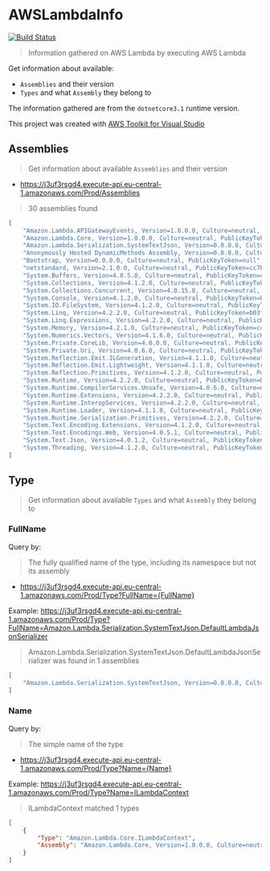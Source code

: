 # AWSLambdaInfo

[![Build Status](https://img.shields.io/appveyor/ci/hlaueriksson/awslambdainfo.svg?style=flat-square)](https://ci.appveyor.com/project/hlaueriksson/awslambdainfo)

> Information gathered on AWS Lambda by executing AWS Lambda

Get information about available:

* `Assemblies` and their version
* `Types` and what `Assembly` they belong to

The information gathered are from the `dotnetcore3.1` runtime version.

This project was created with [AWS Toolkit for Visual Studio](https://aws.amazon.com/visualstudio/)

## Assemblies

> Get information about available `Assemblies` and their version

* https://j3uf3rsgd4.execute-api.eu-central-1.amazonaws.com/Prod/Assemblies

> 30 assemblies found

```json
[
    "Amazon.Lambda.APIGatewayEvents, Version=1.0.0.0, Culture=neutral, PublicKeyToken=885c28607f98e604",
    "Amazon.Lambda.Core, Version=1.0.0.0, Culture=neutral, PublicKeyToken=885c28607f98e604",
    "Amazon.Lambda.Serialization.SystemTextJson, Version=0.0.0.0, Culture=neutral, PublicKeyToken=885c28607f98e604",
    "Anonymously Hosted DynamicMethods Assembly, Version=0.0.0.0, Culture=neutral, PublicKeyToken=null",
    "Bootstrap, Version=0.0.0.0, Culture=neutral, PublicKeyToken=null",
    "netstandard, Version=2.1.0.0, Culture=neutral, PublicKeyToken=cc7b13ffcd2ddd51",
    "System.Buffers, Version=4.0.5.0, Culture=neutral, PublicKeyToken=cc7b13ffcd2ddd51",
    "System.Collections, Version=4.1.2.0, Culture=neutral, PublicKeyToken=b03f5f7f11d50a3a",
    "System.Collections.Concurrent, Version=4.0.15.0, Culture=neutral, PublicKeyToken=b03f5f7f11d50a3a",
    "System.Console, Version=4.1.2.0, Culture=neutral, PublicKeyToken=b03f5f7f11d50a3a",
    "System.IO.FileSystem, Version=4.1.2.0, Culture=neutral, PublicKeyToken=b03f5f7f11d50a3a",
    "System.Linq, Version=4.2.2.0, Culture=neutral, PublicKeyToken=b03f5f7f11d50a3a",
    "System.Linq.Expressions, Version=4.2.2.0, Culture=neutral, PublicKeyToken=b03f5f7f11d50a3a",
    "System.Memory, Version=4.2.1.0, Culture=neutral, PublicKeyToken=cc7b13ffcd2ddd51",
    "System.Numerics.Vectors, Version=4.1.6.0, Culture=neutral, PublicKeyToken=b03f5f7f11d50a3a",
    "System.Private.CoreLib, Version=4.0.0.0, Culture=neutral, PublicKeyToken=7cec85d7bea7798e",
    "System.Private.Uri, Version=4.0.6.0, Culture=neutral, PublicKeyToken=b03f5f7f11d50a3a",
    "System.Reflection.Emit.ILGeneration, Version=4.1.1.0, Culture=neutral, PublicKeyToken=b03f5f7f11d50a3a",
    "System.Reflection.Emit.Lightweight, Version=4.1.1.0, Culture=neutral, PublicKeyToken=b03f5f7f11d50a3a",
    "System.Reflection.Primitives, Version=4.1.2.0, Culture=neutral, PublicKeyToken=b03f5f7f11d50a3a",
    "System.Runtime, Version=4.2.2.0, Culture=neutral, PublicKeyToken=b03f5f7f11d50a3a",
    "System.Runtime.CompilerServices.Unsafe, Version=4.0.6.0, Culture=neutral, PublicKeyToken=b03f5f7f11d50a3a",
    "System.Runtime.Extensions, Version=4.2.2.0, Culture=neutral, PublicKeyToken=b03f5f7f11d50a3a",
    "System.Runtime.InteropServices, Version=4.2.2.0, Culture=neutral, PublicKeyToken=b03f5f7f11d50a3a",
    "System.Runtime.Loader, Version=4.1.1.0, Culture=neutral, PublicKeyToken=b03f5f7f11d50a3a",
    "System.Runtime.Serialization.Primitives, Version=4.2.2.0, Culture=neutral, PublicKeyToken=b03f5f7f11d50a3a",
    "System.Text.Encoding.Extensions, Version=4.1.2.0, Culture=neutral, PublicKeyToken=b03f5f7f11d50a3a",
    "System.Text.Encodings.Web, Version=4.0.5.1, Culture=neutral, PublicKeyToken=cc7b13ffcd2ddd51",
    "System.Text.Json, Version=4.0.1.2, Culture=neutral, PublicKeyToken=cc7b13ffcd2ddd51",
    "System.Threading, Version=4.1.2.0, Culture=neutral, PublicKeyToken=b03f5f7f11d50a3a"
]
```

## Type

> Get information about available `Types` and what `Assembly` they belong to

### FullName

Query by:

> The fully qualified name of the type, including its namespace but not its assembly

* https://j3uf3rsgd4.execute-api.eu-central-1.amazonaws.com/Prod/Type?FullName={FullName}

Example: https://j3uf3rsgd4.execute-api.eu-central-1.amazonaws.com/Prod/Type?FullName=Amazon.Lambda.Serialization.SystemTextJson.DefaultLambdaJsonSerializer

> Amazon.Lambda.Serialization.SystemTextJson.DefaultLambdaJsonSerializer was found in 1 assemblies

```json
[
    "Amazon.Lambda.Serialization.SystemTextJson, Version=0.0.0.0, Culture=neutral, PublicKeyToken=885c28607f98e604"
]
```

### Name

Query by:

> The simple name of the type

* https://j3uf3rsgd4.execute-api.eu-central-1.amazonaws.com/Prod/Type?Name={Name}

Example: https://j3uf3rsgd4.execute-api.eu-central-1.amazonaws.com/Prod/Type?Name=ILambdaContext

> ILambdaContext matched 1 types

```json
[
    {
        "Type": "Amazon.Lambda.Core.ILambdaContext",
        "Assembly": "Amazon.Lambda.Core, Version=1.0.0.0, Culture=neutral, PublicKeyToken=885c28607f98e604"
    }
]
```
